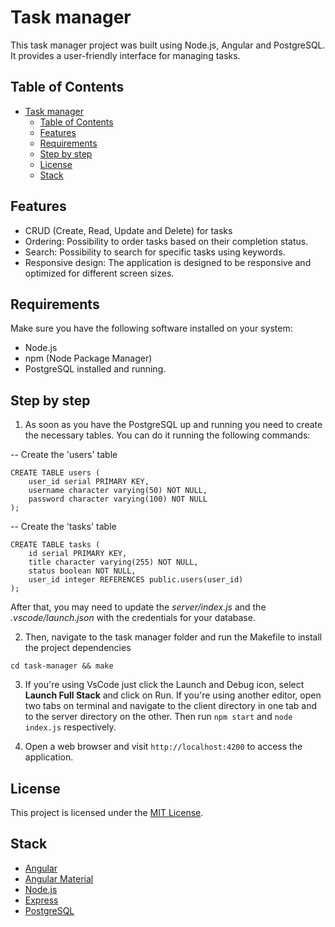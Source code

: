 # Task manager

This task manager project was built using Node.js, Angular and PostgreSQL. It provides a user-friendly interface for managing tasks.

## Table of Contents

- [Task manager](#task-manager)
  - [Table of Contents](#table-of-contents)
  - [Features](#features)
  - [Requirements](#requirements)
  - [Step by step](#step-by-step)
  - [License](#license)
  - [Stack](#stack)

## Features

- CRUD (Create, Read, Update and Delete) for tasks
- Ordering: Possibility to order tasks based on their completion status.
- Search: Possibility to search for specific tasks using keywords.
- Responsive design: The application is designed to be responsive and optimized for different screen sizes.

## Requirements

Make sure you have the following software installed on your system:

- Node.js
- npm (Node Package Manager)
- PostgreSQL installed and running.

## Step by step

1. As soon as you have the PostgreSQL up and running you need to create the necessary tables. You can do it running the following commands:

-- Create the 'users' table
```
CREATE TABLE users (
    user_id serial PRIMARY KEY,
    username character varying(50) NOT NULL,
    password character varying(100) NOT NULL
);
```

-- Create the 'tasks' table
```
CREATE TABLE tasks (
    id serial PRIMARY KEY,
    title character varying(255) NOT NULL,
    status boolean NOT NULL,
    user_id integer REFERENCES public.users(user_id)
);
```

After that, you may need to update the *server/index.js* and the *.vscode/launch.json* with the credentials for your database.

2. Then, navigate to the task manager folder and run the Makefile to install the project dependencies

  ```
  cd task-manager && make
  ```

3. If you're using VsCode just click the Launch and Debug icon, select **Launch Full Stack** and click on Run.
If you're using another editor, open two tabs on terminal and navigate to the client directory in one tab and to the server directory on the other. Then run ```npm start``` and ```node index.js``` respectively.

3. Open a web browser and visit `http://localhost:4200` to access the application.

## License

This project is licensed under the [MIT License](LICENSE).

## Stack

- [Angular](https://angular.io/)
- [Angular Material](https://material.angular.io/)
- [Node.js](https://nodejs.org/)
- [Express](https://expressjs.com/)
- [PostgreSQL](https://www.postgresql.org/)